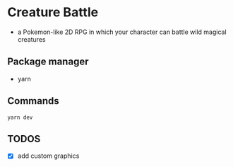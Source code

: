 # Creature Battle

- a Pokemon-like 2D RPG in which your character can battle wild magical creatures

## Package manager

- yarn

## Commands

`yarn dev`

## TODOS

- [x] add custom graphics
